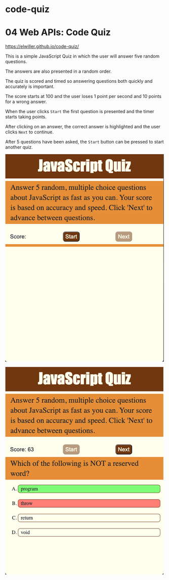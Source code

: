 # code-quiz
# 04 Web APIs: Code Quiz

https://elwiller.github.io/code-quiz/

This is a simple JavaScript Quiz in which the user will answer five random questions.

The answers are also presented in a random order.

The quiz is scored and timed so answering questions both quickly and accurately is important.

The score starts at 100 and the user loses 1 point per second and 10 points for a wrong answer.

When the user clicks `Start` the first question is presented and the timer starts taking points.

After clicking on an answer, the correct answer is highlighted and the user clicks `Next` to continue.

After 5 questions have been asked, the `Start` button can be pressed to start another quiz.

![screenshot when first loaded](./sscodequiz1.png)

![screenshot while taking quiz](./sscodequiz2.png)
